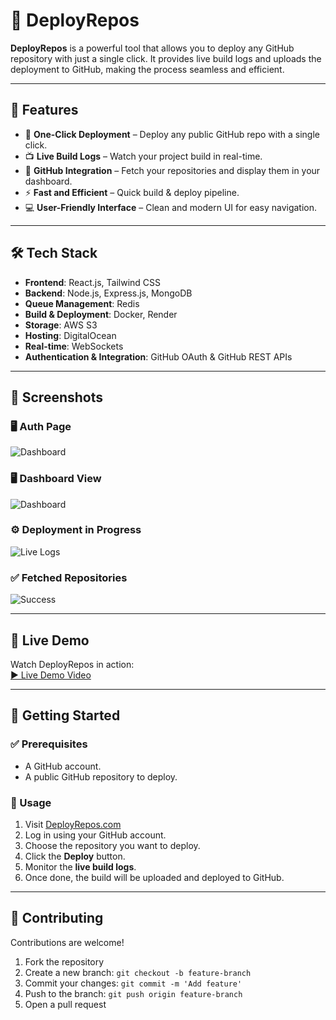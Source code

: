 # 🚀 DeployRepos

**DeployRepos** is a powerful tool that allows you to deploy any GitHub repository with just a single click. It provides live build logs and uploads the deployment to GitHub, making the process seamless and efficient.

---

## 🌟 Features

- 🔘 **One-Click Deployment** – Deploy any public GitHub repo with a single click.
- 📺 **Live Build Logs** – Watch your project build in real-time.
- 🔗 **GitHub Integration** – Fetch your repositories and display them in your dashboard.
- ⚡ **Fast and Efficient** – Quick build & deploy pipeline.
- 💻 **User-Friendly Interface** – Clean and modern UI for easy navigation.

---

## 🛠️ Tech Stack

- **Frontend**: React.js, Tailwind CSS  
- **Backend**: Node.js, Express.js, MongoDB  
- **Queue Management**: Redis  
- **Build & Deployment**: Docker, Render  
- **Storage**: AWS S3  
- **Hosting**: DigitalOcean  
- **Real-time**: WebSockets  
- **Authentication & Integration**: GitHub OAuth & GitHub REST APIs  

---

## 📸 Screenshots

### 🖥️ Auth Page  
![Dashboard](https://i.postimg.cc/130M7rQy/Screenshot-2025-06-17-005250.png)

### 🖥️ Dashboard View  
![Dashboard](https://i.ibb.co/fFHm1RH/dashboard.png)

### ⚙️ Deployment in Progress  
![Live Logs](https://i.postimg.cc/d0q6bZsr/Screenshot-2025-06-17-005319.png)

### ✅ Fetched Repositories  
![Success](https://i.postimg.cc/Px7Mv6mQ/Screenshot-2025-06-17-005258.png)

---

## 🎥 Live Demo

Watch DeployRepos in action:  
[▶️ Live Demo Video](https://drive.google.com/file/d/1heY7Um2HzbqKtPLT8Adv86M2-JlBspPf/view) <!-- Replace with actual working demo URL -->

---

## 🧰 Getting Started

### ✅ Prerequisites

- A GitHub account.
- A public GitHub repository to deploy.

### 🚀 Usage

1. Visit [DeployRepos.com](https://deployrepos.vercel.app/)
2. Log in using your GitHub account.
3. Choose the repository you want to deploy.
4. Click the **Deploy** button.
5. Monitor the **live build logs**.
6. Once done, the build will be uploaded and deployed to GitHub.

---

## 🤝 Contributing

Contributions are welcome!

1. Fork the repository
2. Create a new branch: `git checkout -b feature-branch`
3. Commit your changes: `git commit -m 'Add feature'`
4. Push to the branch: `git push origin feature-branch`
5. Open a pull request
